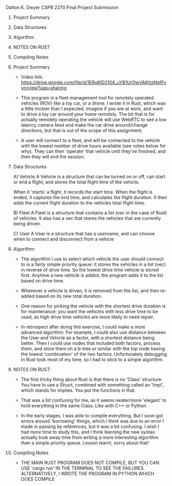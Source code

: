 Dalton K. Dwyer CSPB 2270 Final Project Submission

1) Project Summary
2) Data Structures
3) Algorithm
4) NOTES ON RUST
5) Compiling Notes

1) Project Summary

    - Video link: https://drive.google.com/file/d/1ERuKlD2104_uYB1UrOwVAKttzNgfFvvn/view?usp=sharing

    - This program is a fleet management tool for remotely operated vehicles (ROV) like a toy car, or a drone. I wrote it in Rust, which was a little trickier than I expected. Imagine if you are at work, and want to drive a toy car around your home remotely. The bit that is for actually remotely operating the vehicle will use WebRTC to see a low latency camera feed and make the car drive around/change directions, but that is out of the scope of this assignment.

    - A user will connect to a fleet, and will be connected to the vehicle with the lowest number of drive hours available (see notes below for why). They can then 'operate' that vehicle until they've finished, and then they will end the session. 

2) Data Structures

    A) Vehicle 
    A Vehicle is a structure that can be turned on or off, can start or end a flight, and stores the total flight time of the vehicle.

    When it 'starts' a flight, it records the start time. When the flight is ended, it captures the end time, and calculates the flight duration. It then adds the current flight duration to the vehicles total flight time. 

    B) Fleet
    A Fleet is a structure that contains a list (vec in the case of Rust) of vehicles. It also has a vec that stores the vehicles that are currently being driven.

    C) User
    A User is a structure that has a username, and can choose when to connect and disconnect from a vehicle


3) Algorithm:

    - The algorithm I use to select which vehicle the user should connect to is a fairly simple priority queue: it stores the vehicles in a list (vec) in reverse of drive time. So the lowest drive time vehicle is stored first. Anytime a new vehicle is added, the program adds it to the list based on drive time.

    - Whenever a vehicle is driven, it is removed from the list, and then re-added based on its new total duration. 

    - One reason for picking the vehicle with the shortest drive duration is for maintenance: you want the vehicles with less drive time to be used, as high drive time vehicles are more likely to need repair.

    - In retrospect after doing this exercise, I could make a more advanced algorithm. For example, I could also use distance between the User and Vehicle as a factor, with a shortest distance being better. Then I could use nodes that included both factors, process them, and store them on a b-tree or similar with the top node having the lowest 'combination' of the two factors. Unfortunately debugging in Rust took most of my time, so I had to stick to a simple algorithm.

4) NOTES ON RUST:

    - The first tricky thing about Rust is that there is no 'Class' structure. You have to use a Struct, combined with something called an 'Impl', which stands for implies. You put the functions in that.

    - That was a bit confusing for me, as it seems neater/more 'elegant' to hold everything in the same Class. Like with C++ or Python

    - In the early stages, I was able to compile everything. But I soon got errors around 'borrowing' things, which I think was due to an error I made in passing by references, but it was a bit confusing. I wish I had more time to study this, and I think learning the new syntax actually took away time from writing a more interesting algorithm than a simple priority queue. Lesson learnt, sorry about that! 

5) Compiling Notes

    - THE MAIN RUST PROGRAM DOES NOT COMPILE, BUT YOU CAN USE 'cargo run' IN THE TERMINAL TO SEE THE FAILURES. ALTERNATIVELY, I WROTE THE PROGRAM IN PYTHON WHICH DOES COMPILE
